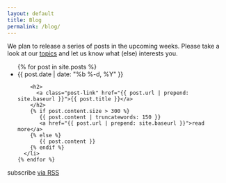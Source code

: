 ```yaml
---
layout: default
title: Blog
permalink: /blog/
---
```

  <div class="page-info">
    <p>We plan to release a series of posts in the upcoming weeks. Please take a
    look at our <a href="https://github.com/twitter/pelikan/wiki/Technical-details">
    topics</a> and let us know what (else) interests you.</p>
  </div>

  <ul class="post-list">
    {% for post in site.posts %}
      <li>
        <span class="post-meta">{{ post.date | date: "%b %-d, %Y" }}</span>

        <h2>
          <a class="post-link" href="{{ post.url | prepend: site.baseurl }}">{{ post.title }}</a>
        </h2>
        {% if post.content.size > 300 %}
           {{ post.content | truncatewords: 150 }}
           <a href="{{ post.url | prepend: site.baseurl }}">read more</a>
        {% else %}
           {{ post.content }}
        {% endif %}
      </li>
    {% endfor %}
  </ul>

  <div class="page-info">
    <p class="rss-subscribe">subscribe <a href="{{ "/feed.xml" | prepend: site.baseurl }}">via RSS</a></p>
  <div>
